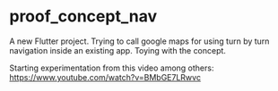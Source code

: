 # proof_concept_nav

A new Flutter project. Trying to call google maps for using turn by turn navigation inside an existing app. Toying with the concept. 

Starting experimentation from this video among others:
https://www.youtube.com/watch?v=BMbGE7LRwvc
